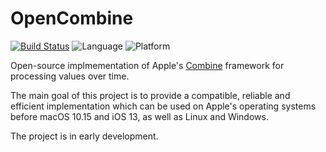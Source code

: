 # OpenCombine
[![Build Status](https://travis-ci.org/broadwaylamb/OpenCombine.svg?branch=master)](https://travis-ci.org/broadwaylamb/OpenCombine)
![Language](https://img.shields.io/badge/Swift-5.1-orange.svg)
![Platform](https://img.shields.io/badge/platform-Linux%20%7C%20macOS%20%7C%20iOS%20%7C%20watchOS%20%7C%20tvOS-lightgrey.svg)

Open-source implmementation of Apple's [Combine](https://developer.apple.com/documentation/combine) framework for processing values over time.

The main goal of this project is to provide a compatible, reliable and efficient implementation which can be used on Apple's operating systems before macOS 10.15 and iOS 13, as well as Linux and Windows.

The project is in early development.
